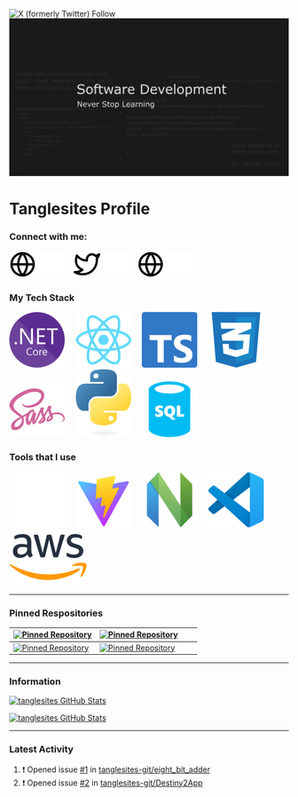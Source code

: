 ![X (formerly Twitter) Follow](https://img.shields.io/twitter/follow/tanglesite?style=for-the-badge&logo=Twitter&logoColor=%231D9BF0&label=%40Tanglesite&labelColor=%23000&color=%231D9BF0&cacheSeconds=3600)
&nbsp;&nbsp;&nbsp;&nbsp;
![Banner](./YouTubeBanner1.png)

# Tanglesites Profile

### Connect with me:

[![website](./icons/globe-light.svg)](https://github.com/tanglesites-git#gh-light-mode-only)
[![website](./icons/globe-dark.svg)](https://github.com/tanglesites-git#gh-dark-mode-only)
&nbsp;&nbsp;
[![website](./icons/twitter-light.svg)](https://twitter.com/tanglesite#gh-light-mode-only)
[![website](./icons/twitter-dark.svg)](https://twitter.com/tanglesite#gh-dark-mode-only)
&nbsp;&nbsp;
[![website](./icons/globe-light.svg)](https://www.linkedin.com/in/joseph-burton-96361b24a/#gh-light-mode-only)
[![website](./icons/linkedin-dark.svg)](https://www.linkedin.com/in/joseph-burton-96361b24a/#gh-dark-mode-only)

### My Tech Stack

![dotnet core icon](./icons/NET_Core_Logo.svg)&nbsp;&nbsp;&nbsp;&nbsp;
![dotnet core icon](./icons/react-2.svg)&nbsp;&nbsp;&nbsp;&nbsp;
![dotnet core icon](./icons/typescript-design-assets/ts-logo-128.svg)&nbsp;&nbsp;&nbsp;&nbsp;
![dotnet core icon](./icons/CSS3_logo_and_wordmark.svg)&nbsp;&nbsp;&nbsp;&nbsp;
![dotnet core icon](./icons/sass-1.svg)&nbsp;&nbsp;&nbsp;&nbsp;
![dotnet core icon](./icons/python-powered-w.svg)&nbsp;&nbsp;&nbsp;&nbsp;
![dotnet core icon](./icons/sql-database-generic-svgrepo-com.svg)&nbsp;&nbsp;&nbsp;&nbsp;

### Tools that I use

![dotnet core icon](./icons/github-mark-c791e9551fe4/github-mark/github-mark-white.svg)&nbsp;&nbsp;&nbsp;&nbsp;
![dotnet core icon](./icons/Vitejs-logo.svg)&nbsp;&nbsp;&nbsp;&nbsp;
![dotnet core icon](./icons/Neovim-mark.svg)&nbsp;&nbsp;&nbsp;&nbsp;
![dotnet core icon](./icons/visual-studio-code-icons/visual-studio-code-icons/vscode.svg)&nbsp;&nbsp;&nbsp;&nbsp;
![dotnet core icon](./icons/Amazon_Web_Services_Logo.svg)&nbsp;&nbsp;&nbsp;&nbsp;

---

### Pinned Respositories

| [![Pinned Repository](https://github-readme-stats-rho-cyan-24.vercel.app/api/pin/?username=tanglesites-git&repo=D2OV&theme=chartreuse-dark&hide_border=true)](https://github.com/tanglesites-git/D2OV)                       | [![Pinned Repository](https://github-readme-stats-rho-cyan-24.vercel.app/api/pin/?username=tanglesites-git&repo=ColorSpaces&theme=chartreuse-dark&hide_border=true)](https://github.com/tanglesites-git/ColorSpaces)           |   |   |
|------------------------------------------------------------------------------------------------------------------------------------------------------------------------------------------------------------------------------|--------------------------------------------------------------------------------------------------------------------------------------------------------------------------------------------------------------------------------|---|---|
| [![Pinned Repository](https://github-readme-stats-rho-cyan-24.vercel.app/api/pin/?username=tanglesites-git&repo=eight_bit_adder&theme=chartreuse-dark&hide_border=true)](https://github.com/tanglesites-git/eight_bit_adder) | [![Pinned Repository](https://github-readme-stats-rho-cyan-24.vercel.app/api/pin/?username=tanglesites-git&repo=CommandLineTools&theme=chartreuse-dark&hide_border=true)](https://github.com/tanglesites-git/CommandLineTools) |   |   |

---

### Information

[![tanglesites GitHub Stats](https://github-readme-stats-rho-cyan-24.vercel.app/api?username=tanglesites-git&show_icons=true&hide_border=false&title_color=ff652f&rank_icon=github&custom_title=Tanglesites%20Stats&show=reviews,prs_merged,prs_merged_percentage&hide=stars&include_all_commits=true&icon_color=FFE400&bg_color=09131B&text_color=ffffff&border_color=0c1a25)](https://github.com/anuraghazra/github-readme-stats)

[![tanglesites GitHub Stats](https://github-readme-stats-rho-cyan-24.vercel.app/api/top-langs/?username=tanglesites-git&custom_title=Favorite%20Languages&title_color=ff652f&icon_color=FFE400&bg_color=09131B&text_color=ffffff&border_color=0c1a25&hide_border=true)](https://github.com/anuraghazra/github-readme-stats)

---

### Latest Activity

<!--START_SECTION:activity-->
1. ❗ Opened issue [#1](https://github.com/tanglesites-git/eight_bit_adder/issues/1) in [tanglesites-git/eight_bit_adder](https://github.com/tanglesites-git/eight_bit_adder)
2. ❗ Opened issue [#2](https://github.com/tanglesites-git/Destiny2App/issues/2) in [tanglesites-git/Destiny2App](https://github.com/tanglesites-git/Destiny2App)
<!--END_SECTION:activity-->
